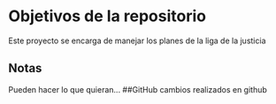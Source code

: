 # Objetivos de la repositorio

Este proyecto se encarga de manejar los planes de la liga de la justicia


## Notas
Pueden hacer lo que quieran...
##GitHub cambios realizados en github
